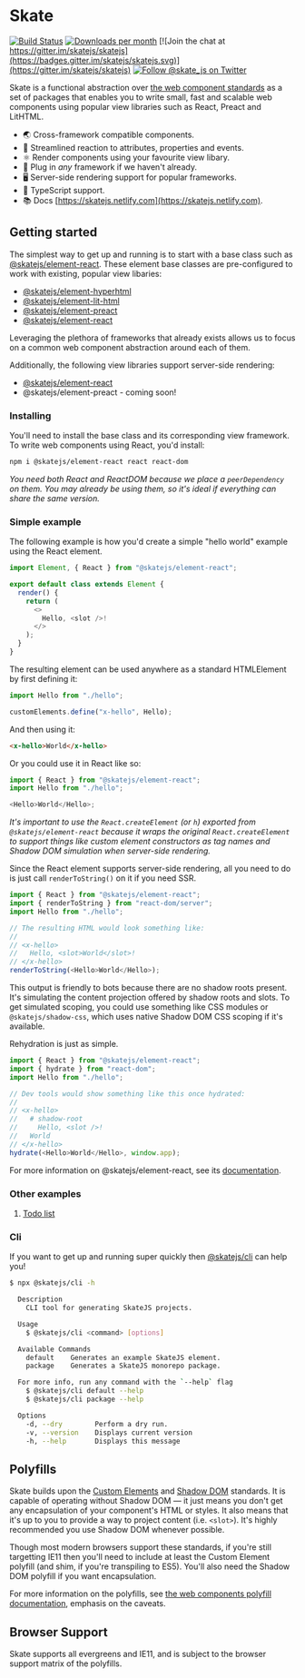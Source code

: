# Skate

[![Build Status](https://travis-ci.org/skatejs/skatejs.svg?branch=master)](https://travis-ci.org/skatejs/skatejs)
[![Downloads per month](https://img.shields.io/npm/dm/skatejs.svg)](https://www.npmjs.com/package/skatejs)
[![Join the chat at https://gitter.im/skatejs/skatejs](https://badges.gitter.im/skatejs/skatejs.svg)](https://gitter.im/skatejs/skatejs)
[![Follow @skate_js on Twitter](https://img.shields.io/twitter/follow/skate_js.svg?style=social&label=@skate_js)](https://twitter.com/skate_js)

Skate is a functional abstraction over
[the web component standards](https://github.com/w3c/webcomponents) as a set of
packages that enables you to write small, fast and scalable web components using
popular view libraries such as React, Preact and LitHTML.

- 🌏 Cross-framework compatible components.
- 👑 Streamlined reaction to attributes, properties and events.
- ⚛️ Render components using your favourite view libary.
- 🔌 Plug in _any_ framework if we haven't already.
- 🖥 Server-side rendering support for popular frameworks.
- 🌟 TypeScript support.
- 📚 Docs [https://skatejs.netlify.com](https://skatejs.netlify.com).

## Getting started

The simplest way to get up and running is to start with a base class such as
[@skatejs/element-react]([https://skatejs.netlify.com/packages/element-react).
These element base classes are pre-configured to work with existing, popular
view libaries:

- [@skatejs/element-hyperhtml]([https://skatejs.netlify.com/packages/element-hyperhtml)
- [@skatejs/element-lit-html]([https://skatejs.netlify.com/packages/element-lit-html)
- [@skatejs/element-preact]([https://skatejs.netlify.com/packages/element-preact)
- [@skatejs/element-react]([https://skatejs.netlify.com/packages/element-react)

Leveraging the plethora of frameworks that already exists allows us to focus on
a common web component abstraction around each of them.

Additionally, the following view libraries support server-side rendering:

- [@skatejs/element-react]([https://skatejs.netlify.com/packages/element-react)
- @skatejs/element-preact - coming soon!

### Installing

You'll need to install the base class and its corresponding view framework. To
write web components using React, you'd install:

```sh
npm i @skatejs/element-react react react-dom
```

_You need both React and ReactDOM because we place a `peerDependency` on them.
You may already be using them, so it's ideal if everything can share the same
version._

### Simple example

The following example is how you'd create a simple "hello world" example using
the React element.

```js
import Element, { React } from "@skatejs/element-react";

export default class extends Element {
  render() {
    return (
      <>
        Hello, <slot />!
      </>
    );
  }
}
```

The resulting element can be used anywhere as a standard HTMLElement by first
defining it:

```js
import Hello from "./hello";

customElements.define("x-hello", Hello);
```

And then using it:

```html
<x-hello>World</x-hello>
```

Or you could use it in React like so:

```js
import { React } from "@skatejs/element-react";
import Hello from "./hello";

<Hello>World</Hello>;
```

_It's important to use the `React.createElement` (or `h`) exported from
`@skatejs/element-react` because it wraps the original `React.createElement` to
support things like custom element constructors as tag names and Shadow DOM
simulation when server-side rendering._

Since the React element supports server-side rendering, all you need to do is
just call `renderToString()` on it if you need SSR.

```js
import { React } from "@skatejs/element-react";
import { renderToString } from "react-dom/server";
import Hello from "./hello";

// The resulting HTML would look something like:
//
// <x-hello>
//   Hello, <slot>World</slot>!
// </x-hello>
renderToString(<Hello>World</Hello>);
```

This output is friendly to bots because there are no shadow roots present. It's
simulating the content projection offered by shadow roots and slots. To get
simulated scoping, you could use something like CSS modules or
`@skatejs/shadow-css`, which uses native Shadow DOM CSS scoping if it's
available.

Rehydration is just as simple.

```js
import { React } from "@skatejs/element-react";
import { hydrate } from "react-dom";
import Hello from "./hello";

// Dev tools would show something like this once hydrated:
//
// <x-hello>
//   # shadow-root
//     Hello, <slot />!
//   World
// </x-hello>
hydrate(<Hello>World</Hello>, window.app);
```

For more information on @skatejs/element-react, see its
[documentation]([https://skatejs.netlify.com/packages/element-react).

### Other examples

1. [Todo list](https://codesandbox.io/s/8zjp9qqj9l)

### Cli

If you want to get up and running super quickly then
[@skatejs/cli](https://skatejs.netlify.com/packages/cli) can help you!

```sh
$ npx @skatejs/cli -h

  Description
    CLI tool for generating SkateJS projects.

  Usage
    $ @skatejs/cli <command> [options]

  Available Commands
    default    Generates an example SkateJS element.
    package    Generates a SkateJS monorepo package.

  For more info, run any command with the `--help` flag
    $ @skatejs/cli default --help
    $ @skatejs/cli package --help

  Options
    -d, --dry        Perform a dry run.
    -v, --version    Displays current version
    -h, --help       Displays this message

```

## Polyfills

Skate builds upon the
[Custom Elements](https://w3c.github.io/webcomponents/spec/custom/) and
[Shadow DOM](https://w3c.github.io/webcomponents/spec/shadow/) standards. It is
capable of operating without Shadow DOM &mdash; it just means you don't get any
encapsulation of your component's HTML or styles. It also means that it's up to
you to provide a way to project content (i.e. `<slot>`). It's highly recommended
you use Shadow DOM whenever possible.

Though most modern browsers support these standards, if you're still targetting
IE11 then you'll need to include at least the Custom Element polyfill (and shim,
if you're transpiling to ES5). You'll also need the Shadow DOM polyfill if you
want encapsulation.

For more information on the polyfills, see
[the web components polyfill documentation](https://github.com/webcomponents/webcomponentsjs),
emphasis on the caveats.

## Browser Support

Skate supports all evergreens and IE11, and is subject to the browser support
matrix of the polyfills.
